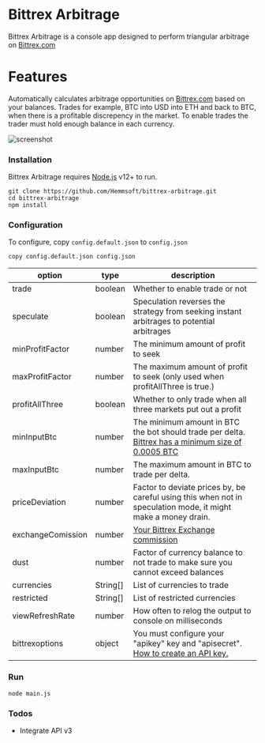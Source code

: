# Bittrex Arbitrage

Bittrex Arbitrage is a console app designed to perform triangular arbitrage on [Bittrex.com](https://bittrex.com/)

# Features
Automatically calculates arbitrage opportunities on [Bittrex.com](https://bittrex.com/) based on your balances.
Trades for example, BTC into USD into ETH and back to BTC, when there is a profitable discrepency in the market.
To enable trades the trader must hold enough balance in each currency.

![screenshot](https://i.snipboard.io/uTIjFQ.jpg)

### Installation
Bittrex Arbitrage requires [Node.js](https://nodejs.org/) v12+ to run.
```
git clone https://github.com/Hemmsoft/bittrex-arbitrage.git
cd bittrex-arbitrage
npm install
```

### Configuration
To configure, copy `config.default.json` to `config.json`
```
copy config.default.json config.json
```
| option | type | description |
| ------ | ------ | ------ |
| trade | boolean | Whether to enable trade or not
| speculate | boolean | Speculation reverses the strategy from seeking instant arbitrages to potential arbitrages
| minProfitFactor | number | The minimum amount of profit to seek
| maxProfitFactor | number | The maximum amount of profit to seek (only used when profitAllThree is true.)
| profitAllThree | boolean | Whether to only trade when all three markets put out a profit
| minInputBtc | number | The minimum amount in BTC the bot should trade per delta. [Bittrex has a minimum size of 0.0005 BTC](https://bittrex.zendesk.com/hc/en-us/articles/360001473863-Bittrex-Trading-Rules)
| maxInputBtc | number | The maximum amount in BTC to trade per delta.
| priceDeviation | number | Factor to deviate prices by, be careful using this when not in speculation mode, it might make a money drain.
| exchangeComission | number | [Your Bittrex Exchange commission](https://bittrex.zendesk.com/hc/en-us/articles/115000199651-What-fees-does-Bittrex-charge-)
| dust | number | Factor of currency balance to not trade to make sure you cannot exceed balances
| currencies | String[] | List of currencies to trade
| restricted | String[] | List of restricted currencies
| viewRefreshRate | number | How often to relog the output to console on milliseconds
| bittrexoptions | object | You must configure your "apikey" key and "apisecret". [How to create an API key.](https://bittrex.zendesk.com/hc/en-us/articles/360031921872-How-to-create-an-API-key-)

### Run
```
node main.js
```

### Todos
 - Integrate API v3
